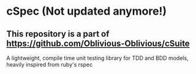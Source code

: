 # cSpec (Not updated anymore!)
## This repository is a part of https://github.com/Oblivious-Oblivious/cSuite
A lightweight, compile time unit testing library for TDD and BDD models, heavily inspired from ruby's rspec
